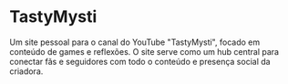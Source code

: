# TastyMysti
Um site pessoal para o canal do YouTube "TastyMysti", focado em conteúdo de games e reflexões. O site serve como um hub central para conectar fãs e seguidores com todo o conteúdo e presença social da criadora.
